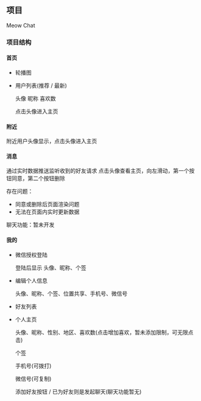 

## 项目

Meow Chat

### 项目结构

#### 首页

- 轮播图

- 用户列表(推荐 / 最新)

  头像 昵称 喜欢数

  点击头像进入主页

#### 附近

附近用户头像显示，点击头像进入主页

#### 消息

通过实时数据推送监听收到的好友请求
点击头像查看主页，向左滑动，第一个按钮同意，第二个按钮删除

存在问题：
- 同意或删除后页面渲染问题
- 无法在页面内实时更新数据

聊天功能：暂未开发

#### 我的

- 微信授权登陆

  登陆后显示 头像、昵称、个签

- 编辑个人信息

  头像、昵称、个签、位置共享、手机号、微信号

- 好友列表

- 个人主页

  头像、昵称、性别、地区、喜欢数(点击增加喜欢，暂未添加限制，可无限点击)

  个签

  手机号(可拨打)

  微信号(可复制)

  添加好友按钮 / 已为好友则是发起聊天(聊天功能暂无)
